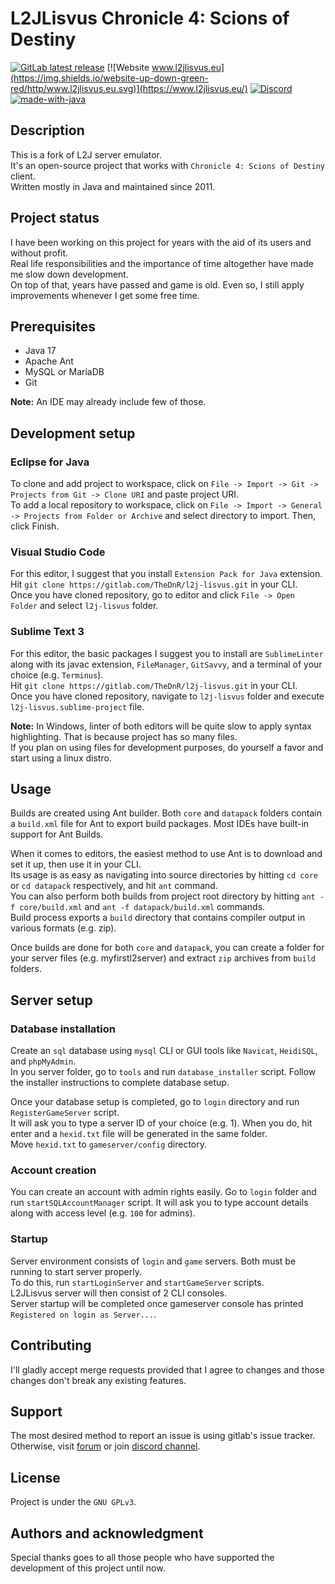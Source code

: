 # L2JLisvus Chronicle 4: Scions of Destiny
[![GitLab latest release](https://badgen.net/gitlab/release/TheDnR/l2j-lisvus)](https://gitlab.com/TheDnR/l2j-lisvus/-/releases)
[![Website www.l2jlisvus.eu](https://img.shields.io/website-up-down-green-red/http/www.l2jlisvus.eu.svg)](https://www.l2jlisvus.eu/)
[![Discord](https://img.shields.io/discord/622789181973987338.svg?label=&logo=discord&logoColor=ffffff&color=7389D8&labelColor=6A7EC2)](https://discord.gg/nsw2s4G)
[![made-with-java](https://img.shields.io/badge/Made%20with-Java-1791ce.svg)](https://java.com/)

## Description
This is a fork of L2J server emulator.  
It's an open-source project that works with `Chronicle 4: Scions of Destiny` client.  
Written mostly in Java and maintained since 2011.

## Project status
I have been working on this project for years with the aid of its users and without profit.  
Real life responsibilities and the importance of time altogether have made me slow down development.  
On top of that, years have passed and game is old. Even so, I still apply improvements whenever I get some free time.

## Prerequisites
- Java 17
- Apache Ant
- MySQL or MariaDB
- Git

**Note:** An IDE may already include few of those.

## Development setup

### Eclipse for Java
To clone and add project to workspace, click on `File -> Import -> Git -> Projects from Git -> Clone URI` and paste project URI.  
To add a local repository to workspace, click on `File -> Import -> General -> Projects from Folder or Archive` and select directory to import. Then, click Finish.

### Visual Studio Code
For this editor, I suggest that you install `Extension Pack for Java` extension.  
Hit `git clone https://gitlab.com/TheDnR/l2j-lisvus.git` in your CLI.  
Once you have cloned repository, go to editor and click `File -> Open Folder` and select `l2j-lisvus` folder.

### Sublime Text 3
For this editor, the basic packages I suggest you to install are `SublimeLinter` along with its javac extension, `FileManager`, `GitSavvy`, and a terminal of your choice (e.g. `Terminus`).  
Hit `git clone https://gitlab.com/TheDnR/l2j-lisvus.git` in your CLI.  
Once you have cloned repository, navigate to `l2j-lisvus` folder and execute `l2j-lisvus.sublime-project` file.

**Note:** In Windows, linter of both editors will be quite slow to apply syntax highlighting. That is because project has so many files.  
If you plan on using files for development purposes, do yourself a favor and start using a linux distro.

## Usage
Builds are created using Ant builder. Both `core` and `datapack` folders contain a `build.xml` file for Ant to export build packages.
Most IDEs have built-in support for Ant Builds.

When it comes to editors, the easiest method to use Ant is to download and set it up, then use it in your CLI.  
Its usage is as easy as navigating into source directories by hitting `cd core` or `cd datapack` respectively, and hit `ant` command.  
You can also perform both builds from project root directory by hitting `ant -f core/build.xml` and `ant -f datapack/build.xml` commands.  
Build process exports a `build` directory that contains compiler output in various formats (e.g. zip).

Once builds are done for both `core` and `datapack`, you can create a folder for your server files (e.g. myfirstl2server) and extract `zip` archives from `build` folders.

## Server setup

### Database installation
Create an `sql` database using `mysql` CLI or GUI tools like `Navicat`, `HeidiSQL`, and `phpMyAdmin`.  
In you server folder, go to `tools` and run `database_installer` script. Follow the installer instructions to complete database setup.

Once your database setup is completed, go to `login` directory and run `RegisterGameServer` script.  
It will ask you to type a server ID of your choice (e.g. 1). When you do, hit enter and a `hexid.txt` file will be generated in the same folder.  
Move `hexid.txt` to `gameserver/config` directory.

### Account creation
You can create an account with admin rights easily. Go to `login` folder and run `startSQLAccountManager` script.
It will ask you to type account details along with access level (e.g. `100` for admins).

### Startup
Server environment consists of `login` and `game` servers. Both must be running to start server properly.  
To do this, run `startLoginServer` and `startGameServer` scripts.  
L2JLisvus server will then consist of 2 CLI consoles.  
Server startup will be completed once gameserver console has printed `Registered on login as Server...`.


## Contributing
I'll gladly accept merge requests provided that I agree to changes and those changes don't break any existing features.

## Support
The most desired method to report an issue is using gitlab's issue tracker.  
Otherwise, visit [forum](https://www.l2jlisvus.eu) or join [discord channel](https://discord.gg/nsw2s4G).

## License
Project is under the `GNU GPLv3`.

## Authors and acknowledgment
Special thanks goes to all those people who have supported the development of this project until now.
